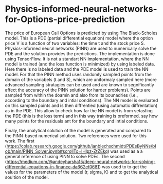 # Physics-informed-neural-networks-for-Options-price-prediction
The price of European Call Options is predicted by using The Black-Scholes model. This is a PDE (partial differential equation) model where the option price V is a function of two variables: the time t and the stock price S. Physics-informed neural networks (PINN) are used to numerically solve the PDE and the solution provides the predictions. The implementation is done using TensorFlow. It is not a standart NN implementation, where the NN model is trained (and the loss function is minimized) by using labeled data. Here there is no labeled data and the PDE model is used to train the NN model. For that the PINN method uses randomly sampled points from the domain of the variabels (t and S), which are uniformaly sampled here (more advanced sampling stratagies can be used and are known to segnificantly affect the accuracy of the PINN solution for harder problems). Points are sampled from within the doamin and also from its bounadries (i.e., according to the boundary and intial conditions). The NN model is evaluated on this sampled points and is then diffrentied (using automatic diffrentation) as in the PDE. This allow to check how far the NN model is from setasfing the PDE (this is the loss term) and in this way training is preformed.
say how many points for the residuals ant for the boundary and intial conditions.


Finaly, the analytical solution of the model is generated and compared to the PINN-based numerical solution.
Two references were used for this work. The first (https://colab.research.google.com/github/janblechschmidt/PDEsByNNs/blob/main/PINN_Solver.ipynb#scrollTo=IHlpz-ZtZEkq) was used as a a general reference of using PINN to solve PDEs. The second (https://medium.com/@andeyharsha15/deep-neural-networks-for-solving-differential-equations-in-finance-da662ef0681) was used to to get the values for the parameters of the model (r, sigma, K) and to get the analytical soultion of the model.

